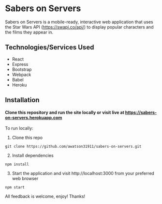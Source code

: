 # Sabers on Servers
Sabers on Servers is a mobile-ready, interactive web application that uses the Star Wars API (https://swapi.co/api/) to display popular characters and the films they appear in. 

## Technologies/Services Used
- React
- Express
- Bootstrap
- Webpack
- Babel
- Heroku

## Installation
#### Clone this repository and run the site locally or visit live at https://sabers-on-servers.herokuapp.com

To run locally:
1) Clone this repo
```node
git clone https://github.com/awatson31911/sabers-on-servers.git
```
2) Install dependencies
```node
npm install
```
3) Start the application and visit http://localhost:3000 from your preferred web browser
```node
npm start
```

All feedback is welcome, enjoy! Thanks!

